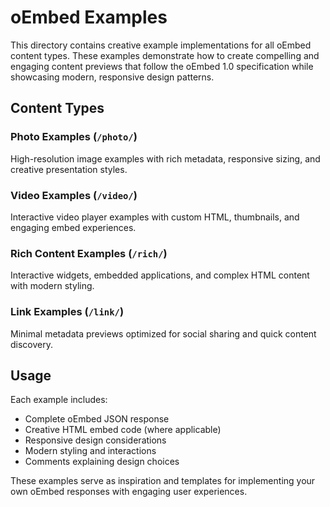 # oEmbed Examples

This directory contains creative example implementations for all oEmbed content types. These examples demonstrate how to create compelling and engaging content previews that follow the oEmbed 1.0 specification while showcasing modern, responsive design patterns.

## Content Types

### Photo Examples (`/photo/`)

High-resolution image examples with rich metadata, responsive sizing, and creative presentation styles.

### Video Examples (`/video/`)

Interactive video player examples with custom HTML, thumbnails, and engaging embed experiences.

### Rich Content Examples (`/rich/`)

Interactive widgets, embedded applications, and complex HTML content with modern styling.

### Link Examples (`/link/`)

Minimal metadata previews optimized for social sharing and quick content discovery.

## Usage

Each example includes:

- Complete oEmbed JSON response
- Creative HTML embed code (where applicable)
- Responsive design considerations
- Modern styling and interactions
- Comments explaining design choices

These examples serve as inspiration and templates for implementing your own oEmbed responses with engaging user experiences.
